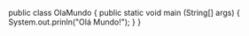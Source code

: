 public class OlaMundo {
  public static void main (String[] args) {
    System.out.prinln("Olá Mundo!");
  }
}
